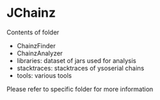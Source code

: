 # JChainz

Contents of folder
- ChainzFinder
- ChainzAnalyzer
- libraries: dataset of jars used for analysis
- stacktraces: stacktraces of ysoserial chains
- tools: various tools

Please refer to specific folder for more information
